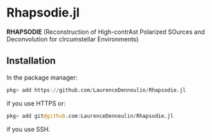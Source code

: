 # Rhapsodie.jl
**RHAPSODIE** (Reconstruction of High-contrAst Polarized SOurces and Deconvolution for cIrcumstellar Environments)


## Installation

In the package manager:

```julia
pkg> add https://github.com/LaurenceDenneulin/Rhapsodie.jl
```
if you use HTTPS or:

```julia
pkg> add git@github.com:LaurenceDenneulin/Rhapsodie.jl
```
if you use SSH.
